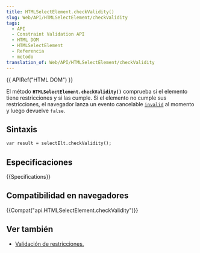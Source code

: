 ```yaml
---
title: HTMLSelectElement.checkValidity()
slug: Web/API/HTMLSelectElement/checkValidity
tags:
  - API
  - Constraint Validation API
  - HTML DOM
  - HTMLSelectElement
  - Referencia
  - metodo
translation_of: Web/API/HTMLSelectElement/checkValidity
---
```


{{ APIRef("HTML DOM") }}

El método **`HTMLSelectElement.checkValidity()`** comprueba si el elemento tiene restricciones y si las cumple. Si el elemento no cumple sus restricciones, el navegador lanza un evento cancelable [`invalid`](/es/docs/Web/Reference/Events/invalid) al momento y luego devuelve `false`.

## Sintaxis

```html
var result = selectElt.checkValidity();
```

## Especificaciones

{{Specifications}}

## Compatibilidad en navegadores

{{Compat("api.HTMLSelectElement.checkValidity")}}

## Ver también

- [Validación de restricciones.](/es/docs/HTML/HTML5/Validacion_de_restricciones)

